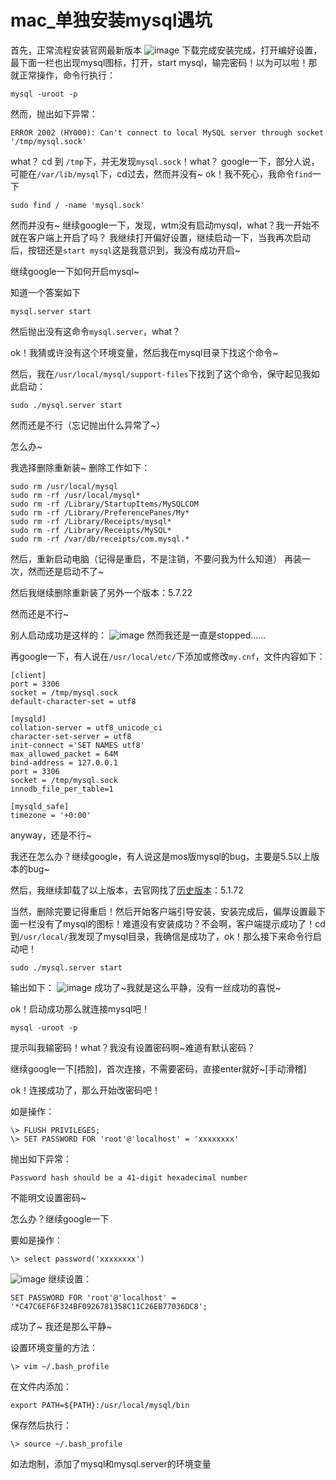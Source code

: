 # mac_单独安装mysql遇坑

首先，正常流程安装官网最新版本
![image](https://user-images.githubusercontent.com/25907273/39409696-5201797a-4c1e-11e8-88c2-505a4ffedad4.png)
下载完成安装完成，打开编好设置，最下面一栏也出现mysql图标，打开，start mysql，输完密码！以为可以啦！那就正常操作，命令行执行：
```
mysql -uroot -p
```
然而，抛出如下异常：
```
ERROR 2002 (HY000): Can't connect to local MySQL server through socket '/tmp/mysql.sock'
```
what？
cd 到 `/tmp`下，并无发现`mysql.sock`！what？
google一下，部分人说，可能在`/var/lib/mysql`下，cd过去，然而并没有~
ok！我不死心，我命令`find`一下
```
sudo find / -name 'mysql.sock'
```
然而并没有~
继续google一下，发现，wtm没有启动mysql，what？我一开始不就在客户端上开启了吗？
我继续打开偏好设置，继续启动一下，当我再次启动后，按钮还是`start mysql`这是我意识到，我没有成功开启~

继续google一下如何开启mysql~

知道一个答案如下
```
mysql.server start
```
然后抛出没有这命令`mysql.server`，what？

ok！我猜或许没有这个环境变量，然后我在mysql目录下找这个命令~

然后，我在`/usr/local/mysql/support-files`下找到了这个命令，保守起见我如此启动：
```
sudo ./mysql.server start
```
然而还是不行（忘记抛出什么异常了~）

怎么办~

我选择删除重新装~
删除工作如下：
```
sudo rm /usr/local/mysql
sudo rm -rf /usr/local/mysql*
sudo rm -rf /Library/StartupItems/MySQLCOM
sudo rm -rf /Library/PreferencePanes/My*
sudo rm -rf /Library/Receipts/mysql*
sudo rm -rf /Library/Receipts/MySQL*
sudo rm -rf /var/db/receipts/com.mysql.*
```
然后，重新启动电脑（记得是重启，不是注销，不要问我为什么知道）
再装一次，然而还是启动不了~

然后我继续删除重新装了另外一个版本：5.7.22

然而还是不行~

别人启动成功是这样的：
![image](https://user-images.githubusercontent.com/25907273/39409835-676e8878-4c20-11e8-8e00-0bfb109a830c.png)
然而我还是一直是stopped……

再google一下，有人说在`/usr/local/etc/`下添加或修改`my.cnf`，文件内容如下：
```
[client]
port = 3306
socket = /tmp/mysql.sock
default-character-set = utf8

[mysqld]
collation-server = utf8_unicode_ci
character-set-server = utf8
init-connect ='SET NAMES utf8'
max_allowed_packet = 64M
bind-address = 127.0.0.1
port = 3306
socket = /tmp/mysql.sock
innodb_file_per_table=1

[mysqld_safe]
timezone = '+0:00'
```
anyway，还是不行~

我还在怎么办？继续google，有人说这是mos版mysql的bug，主要是5.5以上版本的bug~

然后，我继续卸载了以上版本，去官网找了[历史版本](https://downloads.mysql.com/archives/community/)：5.1.72

当然，删除完要记得重启！然后开始客户端引导安装，安装完成后，偏厚设置最下面一栏没有了mysql的图标！难道没有安装成功？不会啊，客户端提示成功了！cd 到`/usr/local/`我发现了mysql目录，我确信是成功了，ok！那么接下来命令行启动吧！
```
sudo ./mysql.server start
```
输出如下：
![image](https://user-images.githubusercontent.com/25907273/39409930-98454ec2-4c21-11e8-9bc6-578bd6ab42fa.png)
成功了~我就是这么平静，没有一丝成功的喜悦~

ok！启动成功那么就连接mysql吧！

```
mysql -uroot -p
```
提示叫我输密码！what？我没有设置密码啊~难道有默认密码？

继续google一下[捂脸]，首次连接，不需要密码，直接enter就好~[手动滑稽]

ok！连接成功了，那么开始改密码吧！

如是操作：
```
\> FLUSH PRIVILEGES;
\> SET PASSWORD FOR 'root'@'localhost' = 'xxxxxxxx'
```

抛出如下异常：
```
Password hash should be a 41-digit hexadecimal number
```
不能明文设置密码~

怎么办？继续google一下

要如是操作：
```
\> select password('xxxxxxxx')
```
![image](https://user-images.githubusercontent.com/25907273/39409980-9d7ab818-4c22-11e8-8033-5074f842d74b.png)
继续设置：
```
SET PASSWORD FOR 'root'@'localhost' = '*C47C6EF6F324BF0926781358C11C26EB77036DC8';
```

成功了~ 我还是那么平静~

设置环境变量的方法：
```
\> vim ~/.bash_profile
```
在文件内添加：
```
export PATH=${PATH}:/usr/local/mysql/bin
```
保存然后执行：
```
\> source ~/.bash_profile
```
如法炮制，添加了mysql和mysql.server的环境变量
